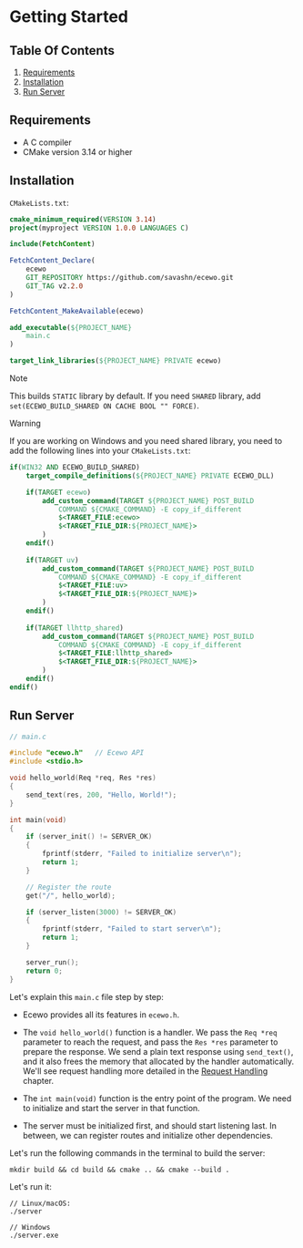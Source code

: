 # Getting Started

## Table Of Contents

1. [Requirements](#requirements)
2. [Installation](#installation)
3. [Run Server](#run-server)

## Requirements

- A C compiler
- CMake version 3.14 or higher

## Installation

`CMakeLists.txt`:
```cmake
cmake_minimum_required(VERSION 3.14)
project(myproject VERSION 1.0.0 LANGUAGES C)

include(FetchContent)

FetchContent_Declare(
    ecewo
    GIT_REPOSITORY https://github.com/savashn/ecewo.git
    GIT_TAG v2.2.0
)

FetchContent_MakeAvailable(ecewo)

add_executable(${PROJECT_NAME} 
    main.c
)

target_link_libraries(${PROJECT_NAME} PRIVATE ecewo)
```

> [!NOTE]
>
> This builds `STATIC` library by default. If you need `SHARED` library, add `set(ECEWO_BUILD_SHARED ON CACHE BOOL "" FORCE)`.

> [!WARNING]
>
> If you are working on Windows and you need shared library, you need to add the following lines into your `CMakeLists.txt`:

```cmake
if(WIN32 AND ECEWO_BUILD_SHARED)
    target_compile_definitions(${PROJECT_NAME} PRIVATE ECEWO_DLL)

    if(TARGET ecewo)
        add_custom_command(TARGET ${PROJECT_NAME} POST_BUILD
            COMMAND ${CMAKE_COMMAND} -E copy_if_different
            $<TARGET_FILE:ecewo>
            $<TARGET_FILE_DIR:${PROJECT_NAME}>
        )
    endif()
    
    if(TARGET uv)
        add_custom_command(TARGET ${PROJECT_NAME} POST_BUILD
            COMMAND ${CMAKE_COMMAND} -E copy_if_different
            $<TARGET_FILE:uv>
            $<TARGET_FILE_DIR:${PROJECT_NAME}>
        )
    endif()
    
    if(TARGET llhttp_shared)
        add_custom_command(TARGET ${PROJECT_NAME} POST_BUILD
            COMMAND ${CMAKE_COMMAND} -E copy_if_different
            $<TARGET_FILE:llhttp_shared>
            $<TARGET_FILE_DIR:${PROJECT_NAME}>
        )
    endif()
endif()
```

## Run Server

```c
// main.c

#include "ecewo.h"   // Ecewo API
#include <stdio.h>

void hello_world(Req *req, Res *res)
{
    send_text(res, 200, "Hello, World!");
}

int main(void)
{
    if (server_init() != SERVER_OK)
    {
        fprintf(stderr, "Failed to initialize server\n");
        return 1;
    }

    // Register the route
    get("/", hello_world);

    if (server_listen(3000) != SERVER_OK)
    {
        fprintf(stderr, "Failed to start server\n");
        return 1;
    }

    server_run();
    return 0;
}
```

Let's explain this `main.c` file step by step:

- Ecewo provides all its features in `ecewo.h`.

- The `void hello_world()` function is a handler. We pass the `Req *req` parameter to reach the request, and pass the `Res *res` parameter to prepare the response. We send a plain text response using `send_text()`, and it also frees the memory that allocated by the handler automatically. We'll see request handling more detailed in the [Request Handling](docs/request-handling.md) chapter.

- The `int main(void)` function is the entry point of the program. We need to initialize and start the server in that function.

- The server must be initialized first, and should start listening last. In between, we can register routes and initialize other dependencies.

Let's run the following commands in the terminal to build the server:

```shell
mkdir build && cd build && cmake .. && cmake --build .
```

Let's run it:
```shell
// Linux/macOS:
./server

// Windows
./server.exe
```
